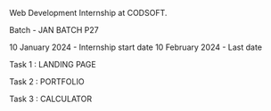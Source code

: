 Web Development Internship at CODSOFT.

Batch - JAN BATCH P27

10 January 2024 - Internship start date
10 February 2024 - Last date

Task 1 : LANDING PAGE

Task 2 : PORTFOLIO

Task 3 : CALCULATOR

